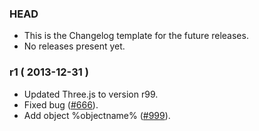 ### HEAD ###

* This is the Changelog template for the future releases.
* No releases present yet.

### r1 ( 2013-12-31 )

* Updated Three.js to version r99.
* Fixed bug ([#666](https://github.com/edloidas/dawn-of-aegis/issues/666)).
* Add object %objectname% ([#999](https://github.com/edloidas/dawn-of-aegis/pull/999)).
